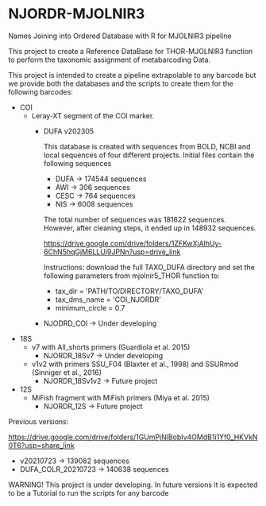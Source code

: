 # NJORDR-MJOLNIR3
Names Joining into Ordered Database with R for MJOLNIR3 pipeline

This project to create a Reference DataBase for THOR-MJOLNIR3 function to perform the taxonomic assignment of metabarcoding Data.

This project is intended to create a pipeline extrapolable to any barcode but we provide both the databases and the scripts to create them for the following barcodes:
- COI
  - Leray-XT segment of the COI marker.
      - DUFA v202305

        This database is created with sequences from BOLD, NCBI and local sequences of four different projects. Initial files contain the following sequences
        - DUFA -> 174544 sequences
        - AWI -> 306 sequences
        - CESC -> 764 sequences
        - NIS -> 6008 sequences
        
        The total number of sequences was 181622 sequences. However, after cleaning steps, it ended up in 148932 sequences.

        https://drive.google.com/drive/folders/1ZFKwXjAlhUy-6ChN5hqGjM6LLUi9JPNn?usp=drive_link

        Instructions: download the full TAXO_DUFA directory and set the following parameters from mjolnir5_THOR function to:
        - tax_dir = 'PATH/TO/DIRECTORY/TAXO_DUFA'
        - tax_dms_name = 'COI_NJORDR'
        - minimum_circle = 0.7
     - NJODRD_COI -> Under developing
- 18S
  - v7 with All_shorts primers (Guardiola et al. 2015)  
    - NJORDR_18Sv7 -> Under developing
  - v1v2 with primers SSU_F04 (Blaxter et al., 1998) and SSURmod (Sinniger et al., 2016)
    - NJORDR_18Sv1v2 -> Future project
- 12S
  - MiFish fragment with MiFish primers (Miya et al. 2015)
    - NJORDR_12S -> Future project

Previous versions: 

https://drive.google.com/drive/folders/1GUmPjNlBobIv4OMdB1i1Yf0_HKVkN0T6?usp=share_link

- v20210723 -> 139082 sequences 
- DUFA_COLR_20210723 -> 140638 sequences

WARNING! This project is under developing. In future versions it is expected to be a Tutorial to run the scripts for any barcode
